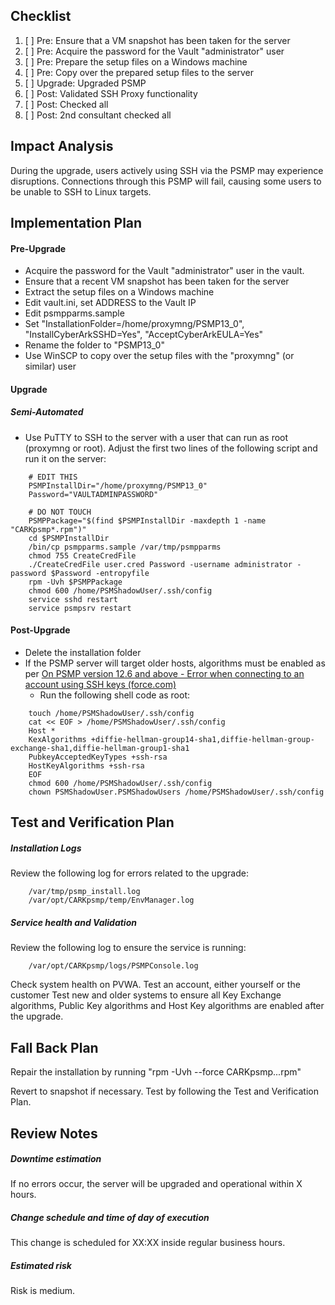 ## Checklist
1. [ ] Pre: Ensure that a VM snapshot has been taken for the server
2. [ ] Pre: Acquire the password for the Vault "administrator" user
3. [ ] Pre: Prepare the setup files on a Windows machine
4. [ ] Pre: Copy over the prepared setup files to the server
5. [ ] Upgrade: Upgraded PSMP
6. [ ] Post: Validated SSH Proxy functionality
7. [ ] Post: Checked all
8. [ ] Post: 2nd consultant checked all




## Impact Analysis
During the upgrade, users actively using SSH via the PSMP may experience disruptions. Connections through this PSMP will fail, causing some users to be unable to SSH to Linux targets.




## Implementation Plan
#### Pre-Upgrade
- Acquire the password for the Vault "administrator" user in the vault.
- Ensure that a recent VM snapshot has been taken for the server
- Extract the setup files on a Windows machine
- Edit vault.ini, set ADDRESS to the Vault IP
- Edit psmpparms.sample
- Set "InstallationFolder=/home/proxymng/PSMP13_0", "InstallCyberArkSSHD=Yes", "AcceptCyberArkEULA=Yes"
- Rename the folder to "PSMP13_0"
- Use WinSCP to copy over the setup files with the "proxymng" (or similar) user

#### Upgrade

##### Semi-Automated
- Use PuTTY to SSH to the server with a user that can run as root (proxymng or root). Adjust the first two lines of the following script and run it on the server:
```
	# EDIT THIS
	PSMPInstallDir="/home/proxymng/PSMP13_0"
	Password="VAULTADMINPASSWORD"

	# DO NOT TOUCH
	PSMPPackage="$(find $PSMPInstallDir -maxdepth 1 -name "CARKpsmp*.rpm")"
	cd $PSMPInstallDir
	/bin/cp psmpparms.sample /var/tmp/psmpparms
	chmod 755 CreateCredFile
	./CreateCredFile user.cred Password -username administrator -password $Password -entropyfile
	rpm -Uvh $PSMPPackage
	chmod 600 /home/PSMShadowUser/.ssh/config
	service sshd restart
	service psmpsrv restart
```



#### Post-Upgrade
- Delete the installation folder
- If the PSMP server will target older hosts, algorithms must be enabled as per [On PSMP version 12.6 and above - Error when connecting to an account using SSH keys (force.com)](https://cyberark-customers.force.com/s/article/PSMP-12-6-error-when-connecting-to-an-account-using-SSH-keys)
	- Run the following shell code as root:
```
	touch /home/PSMShadowUser/.ssh/config
	cat << EOF > /home/PSMShadowUser/.ssh/config
	Host *
	KexAlgorithms +diffie-hellman-group14-sha1,diffie-hellman-group-exchange-sha1,diffie-hellman-group1-sha1
	PubkeyAcceptedKeyTypes +ssh-rsa
	HostKeyAlgorithms +ssh-rsa
	EOF
	chmod 600 /home/PSMShadowUser/.ssh/config
	chown PSMShadowUser.PSMShadowUsers /home/PSMShadowUser/.ssh/config
```




## Test and Verification Plan
##### Installation Logs
Review the following log for errors related to the upgrade:
```
	/var/tmp/psmp_install.log
	/var/opt/CARKpsmp/temp/EnvManager.log
```


##### Service health and Validation
Review the following log to ensure the service is running: 
```
	/var/opt/CARKpsmp/logs/PSMPConsole.log
```

Check system health on PVWA.
Test an account, either yourself or the customer
Test new and older systems to ensure all Key Exchange algorithms, Public Key algorithms and Host Key algorithms are enabled after the upgrade.



## Fall Back Plan
Repair the installation by running "rpm -Uvh --force CARKpsmp...rpm"

Revert to snapshot if necessary. Test by following the Test and Verification Plan.


## Review Notes
##### Downtime estimation
If no errors occur, the server will be upgraded and operational within X hours.

##### Change schedule and time of day of execution
This change is scheduled for XX:XX inside regular business hours.

##### Estimated risk
Risk is medium.
